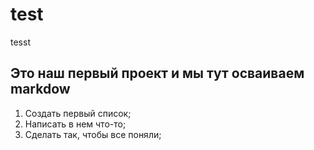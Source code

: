 # test
tesst

## Это наш первый проект и мы тут осваиваем markdow

1. Создать первый список;
2. Написать в нем что-то;
3. Сделать так, чтобы все поняли;
